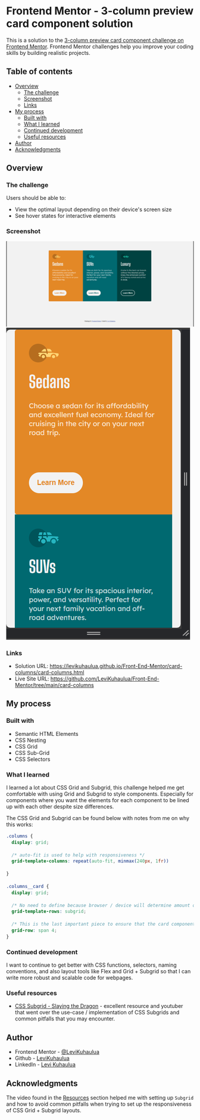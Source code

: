 # Frontend Mentor - 3-column preview card component solution

This is a solution to the [3-column preview card component challenge on Frontend Mentor](https://www.frontendmentor.io/challenges/3column-preview-card-component-pH92eAR2-). Frontend Mentor challenges help you improve your coding skills by building realistic projects. 

## Table of contents

- [Overview](#overview)
  - [The challenge](#the-challenge)
  - [Screenshot](#screenshot)
  - [Links](#links)
- [My process](#my-process)
  - [Built with](#built-with)
  - [What I learned](#what-i-learned)
  - [Continued development](#continued-development)
  - [Useful resources](#useful-resources)
- [Author](#author)
- [Acknowledgments](#acknowledgments)


## Overview

### The challenge

Users should be able to:

- View the optimal layout depending on their device's screen size
- See hover states for interactive elements

### Screenshot

![](images/screenshot-desktop.png)
![](images/screenshot-mobile.png)

### Links

- Solution URL: https://levikuhaulua.github.io/Front-End-Mentor/card-columns/card-columns.html
- Live Site URL: https://github.com/LeviKuhaulua/Front-End-Mentor/tree/main/card-columns

## My process

### Built with

- Semantic HTML Elements 
- CSS Nesting
- CSS Grid 
- CSS Sub-Grid 
- CSS Selectors

### What I learned

I learned a lot about CSS Grid and Subgrid, this challenge helped me get comfortable with using Grid and Subgrid to style components. Especially for components where you want the elements for each component to be lined up with each other despite size differences. 

The CSS Grid and Subgrid can be found below with notes from me on why this works: 

```css
.columns {
  display: grid; 

  /* auto-fit is used to help with responsiveness */
  grid-template-columns: repeat(auto-fit, minmax(240px, 1fr)) 

}

.columns__card {
  display: grid; 

  /* No need to define because browser / device will determine amount of rows needed */
  grid-template-rows: subgrid; 

  /* This is the last important piece to ensure that the card components will wrap at smaller screen sizes */
  grid-row: span 4; 
}
```

### Continued development

I want to continue to get better with CSS functions, selectors, naming conventions, and also layout tools like Flex and Grid + Subgrid so that I can write more robust and scalable code for webpages. 

### Useful resources

- [CSS Subgrid - Slaying the Dragon](https://www.youtube.com/watch?v=Yl8hg2FG20Q) - excellent resource and youtuber that went over the use-case / implementation of CSS Subgrids and common pitfalls that you may encounter. 

## Author

- Frontend Mentor - [@LeviKuhaulua](https://www.frontendmentor.io/profile/LeviKuhaulua)
- Github - [LeviKuhaulua](https://github.com/LeviKuhaulua)
- LinkedIn - [Levi Kuhaulua](www.linkedin.com/in/levi-kuhaulua)

## Acknowledgments

The video found in the [Resources](#useful-resources) section helped me with setting up `Subgrid` and how to avoid common pitfalls when trying to set up the responsiveness of CSS Grid + Subgrid layouts. 
